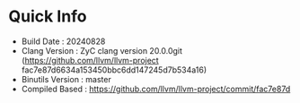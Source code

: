 # Quick Info
* Build Date : 20240828
* Clang Version : ZyC clang version 20.0.0git (https://github.com/llvm/llvm-project fac7e87d6634a153450bbc6dd147245d7b534a16)
* Binutils Version : master
* Compiled Based : https://github.com/llvm/llvm-project/commit/fac7e87d

